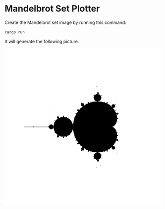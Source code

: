 # Mandelbrot Set Plotter

Create the Mandelbrot set image by running this command:

```
cargo run
```

It will generate the following picture.

![](./mandelbrot.png)
